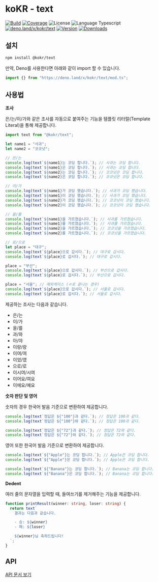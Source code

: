 # koKR - text

<p>
  <a href="https://github.com/wan2land/kokr/actions"><img alt="Build" src="https://img.shields.io/github/actions/workflow/status/wan2land/kokr/ci.yml?branch=main&logo=github&style=flat-square" /></a>
  <a href="https://codecov.io/gh/wan2land/kokr"><img alt="Coverage" src="https://img.shields.io/codecov/c/gh/wan2land/kokr?style=flat-square" /></a>
  <img alt="License" src="https://img.shields.io/npm/l/@kokr/text.svg?style=flat-square" />
  <img alt="Language Typescript" src="https://img.shields.io/badge/language-Typescript-007acc.svg?style=flat-square" />
  <br />
  <a href="https://deno.land/x/kokr/text"><img alt="deno.land/x/kokr/text" src="https://img.shields.io/badge/dynamic/json?url=https://api.github.com/repos/wan2land/kokr/tags&query=$[0].name&display_name=tag&label=deno.land/x/kokr@&style=flat-square&logo=deno&labelColor=000&color=777&suffix=/text" /></a>
  <a href="https://www.npmjs.com/package/@kokr/text"><img alt="Version" src="https://img.shields.io/npm/v/@kokr/text.svg?style=flat-square&logo=npm" /></a>
  <a href="https://npmcharts.com/compare/@kokr/text?minimal=true"><img alt="Downloads" src="https://img.shields.io/npm/dt/@kokr/text.svg?style=flat-square" /></a>
</p>

## 설치

```bash
npm install @kokr/text
```

만약, Deno를 사용한다면 아래와 같이 import 할 수 있습니다.

```typescript
import {} from "https://deno.land/x/kokr/text/mod.ts";
```

## 사용법

**조사**

은/는/이/가와 같은 조사를 자동으로 붙여주는 기능을 템플릿 리터럴(Template
Literal)을 통해 제공합니다.

```typescript
import text from "@kokr/text";

let name1 = "사과";
let name2 = "코코넛";

// 은/는
console.log(text`${name1}는 코딩 합니다.`); // 사과는 코딩 합니다.
console.log(text`${name1}은 코딩 합니다.`); // 사과는 코딩 합니다.
console.log(text`${name2}는 코딩 합니다.`); // 코코넛은 코딩 합니다.
console.log(text`${name2}은 코딩 합니다.`); // 코코넛은 코딩 합니다.

// 이/가
console.log(text`${name1}가 코딩 했습니다.`); // 사과가 코딩 했습니다.
console.log(text`${name1}이 코딩 했습니다.`); // 사과가 코딩 했습니다.
console.log(text`${name2}가 코딩 했습니다.`); // 코코넛이 코딩 했습니다.
console.log(text`${name2}이 코딩 했습니다.`); // 코코넛이 코딩 했습니다.

// 을/를
console.log(text`${name1}을 가르쳤습니다.`); // 사과를 가르쳤습니다.
console.log(text`${name1}를 가르쳤습니다.`); // 사과를 가르쳤습니다.
console.log(text`${name2}을 가르쳤습니다.`); // 코코넛을 가르쳤습니다.
console.log(text`${name2}를 가르쳤습니다.`); // 코코넛을 가르쳤습니다.

// 로/으로
let place = "대구";
console.log(text`${place}으로 갑시다.`); // 대구로 갑시다.
console.log(text`${place}로 갑시다.`); // 대구로 갑시다.

place = "부산";
console.log(text`${place}으로 갑시다.`); // 부산으로 갑시다.
console.log(text`${place}로 갑시다.`); // 부산으로 갑시다.

place = "서울"; // 예외케이스 (ㄹ로 끝나는 경우)
console.log(text`${place}으로 갑시다.`); // 서울로 갑시다.
console.log(text`${place}로 갑시다.`); // 서울로 갑시다.
```

제공하는 조사는 다음과 같습니다.

- 은/는
- 이/가
- 을/를
- 과/와
- 아/야
- 이랑/랑
- 이여/여
- 이었/였
- 으로/로
- 이시여/시여
- 이어요/여요
- 이에요/예요

**숫자 판단 및 영어**

숫자의 경우 한국어 발음 기준으로 변환하여 제공합니다.

```typescript
console.log(text`정답은 ${"100"}과 같다.`); // 정답은 100과 같다.
console.log(text`정답은 ${"100"}와 같다.`); // 정답은 100과 같다.

console.log(text`정답은 ${"72"}과 같다.`); // 정답은 72와 같다.
console.log(text`정답은 ${"72"}와 같다.`); // 정답은 72와 같다.
```

영어 또한 한국어 발음 기준으로 변환하여 제공합니다.

```typescript
console.log(text`${"Apple"}는 코딩 합니다.`); // Apple은 코딩 합니다.
console.log(text`${"Apple"}은 코딩 합니다.`); // Apple은 코딩 합니다.

console.log(text`${"Banana"}는 코딩 합니다.`); // Banana는 코딩 합니다.
console.log(text`${"Banana"}은 코딩 합니다.`); // Banana는 코딩 합니다.
```

**Dedent**

여러 줄의 문자열을 입력할 때, 들여쓰기를 제거해주는 기능을 제공합니다.

```typescript
function printResult(winner: string, loser: string) {
  return text`
    결과는 다음과 같습니다.

    - 승: ${winner}
    - 패: ${loser}

    ${winner}님 축하드립니다!
  `;
}
```

## API

[API 문서 보기](https://deno.land/x/kokr/text/mod.ts)
